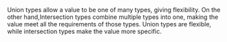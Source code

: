 Union types allow a value to be one of many types, giving flexibility. On the other hand,Intersection types combine multiple types into one, making the value meet all the requirements of those types. Union types are flexible, while intersection types make the value more specific.
